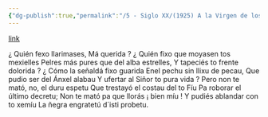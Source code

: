 ```yaml
---
{"dg-publish":true,"permalink":"/5 - Siglo XX/(1925) A la Virgen de los Dolores/","tags":["#Siglo_20","a1925","central","Enrique_García-Rendueles","escrito","Gijón","poema"]}
---
```


[link](https://asturies.com/cavedaynava/alavirgendelosdolores.txt)

¿ Quién fexo llarimases, Má querida ?
¿ Quién fixo que moyasen tos mexielles
Pelres más pures que del alba estrelles,
Y tapeciés to frente dolorida ?
¿ Cómo la señaldá fixo guarida
Enel pechu sin llixu de pecau,
Que pudio ser del Ánxel alabau
Y ufertar al Siñor to pura vida ?
Pero non te mató, no, el duru espetu
Que trestayó el costau del to Fíu
Pa roborar el último decretu;
Non te mató pa que llorás ¡ bien míu !
Y pudiés ablandar con to xemíu
La ñegra engratetú d´isti probetu.